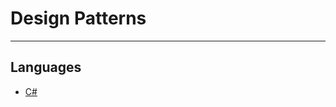 # Design Patterns

---

## Languages

* [C#](https://github.com/chantzlarge/DesignPatterns/tree/C%23)
